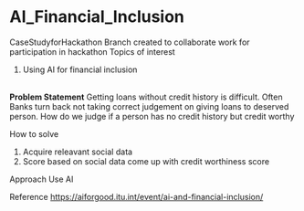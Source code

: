 # AI_Financial_Inclusion
CaseStudyforHackathon
Branch created to collaborate work for participation in hackathon
Topics of interest
1. Using AI for financial inclusion
<br>
<b>Problem Statement</b>
 Getting loans without credit history is difficult. Often Banks turn back not taking correct judgement on giving
 loans to deserved person. How do we judge if a person has no credit history but credit worthy
 
 How to solve
 1. Acquire releavant social data 
 2. Score based on social data come up with credit worthiness score

Approach
Use AI

Reference 
https://aiforgood.itu.int/event/ai-and-financial-inclusion/
